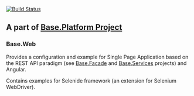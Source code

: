 [![Build Status](https://travis-ci.org/anr-ru/base.web.svg?branch=master)](https://travis-ci.org/anr-ru/base.web)

## A part of [Base.Platform Project](https://github.com/anr-ru/base.platform.parent)

### Base.Web

Provides a configuration and example for Single Page Application based on the REST API paradigm
(see [Base.Facade](https://github.com/anr-ru/base.facade)
and [Base.Services](https://github.com/anr-ru/base.services) projects) and Angular.

Contains examples for Selenide framework (an extension for Selenium WebDriver).
